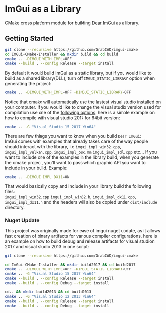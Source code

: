 # ImGui as a Library

CMake cross platform module for building [Dear ImGui](https://github.com/ocornut/imgui) as a library.


## Getting Started

```bash
git clone --recursive https://github.com/GrabCAD/imgui-cmake
cd ImGui-CMake-Installer && mkdir build && cd build
cmake .. -DIMGUI_WITH_IMPL=OFF
cmake --build . --config Release --target install
```

By default it would build ImGui as a static library, but if you would like to build as a shared library(DLL), turn off `IMGUI_STATIC_LIBRARY` option when generating the project:
```bash
cmake .. -DIMGUI_WITH_IMPL=OFF -DIMGUI_STATIC_LIBRARY=OFF
```

Notice that cmake will automatically use the lastest visual studio installed on your computer.
If you would like to change the visual studio version used for compilation use one of the [following options](https://cmake.org/cmake/help/latest/manual/cmake-generators.7.html).
here is a simple example on how to compile with visual studio 2017 for 64bit version:
```bash
cmake .. -G "Visual Studio 15 2017 Win64"
```

There are few things you want to know when you build `Dear ImGui`:<br>
ImGui comes with examples that already takes care of the way people should interact with the library, i.e `imgui_impl_win32.cpp`, `imgui_impl_vulkan.cpp`, `imgui_impl_osx.mm` `imgui_impl_sdl.cpp` etc...
If you want to include one of the examples in the library build, when you generate the cmake project, you'll want to pass which graphic API you want to include in your build. Example:
```bash
cmake .. -DIMGUI_IMPL_DX11=ON
```

That would basically copy and include in your library build the following files:<br>
`imgui_impl_win32.cpp` `imgui_impl_win32.h`, `imgui_impl_dx11.cpp`, `imgui_impl_dx11.h`
and the headers will also be copied under `dist/include` directory.

### Nuget Update

This project was originally made for ease of imgui nuget update, as it allows fast creation of binary artifacts for various compiler configurations.
here is an example on how to build debug and release artifacts for visual studion 2017 and visual studio 2013 in one script:
```bash
git clone --recursive https://github.com/GrabCAD/imgui-cmake

cd ImGui-CMake-Installer && mkdir build2017 && cd build2017
cmake .. -DIMGUI_WITH_IMPL=OFF -DIMGUI_STATIC_LIBRARY=OFF
cmake .. -G "Visual Studio 15 2017 Win64"
cmake --build . --config Release --target install
cmake --build . --config Debug --target install

cd.. && mkdir build2013 && cd build2013
cmake .. -G "Visual Studio 12 2013 Win64"
cmake --build . --config Release --target install
cmake --build . --config Debug --target install
```


